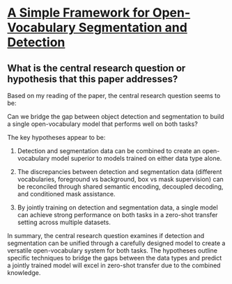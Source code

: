 # [A Simple Framework for Open-Vocabulary Segmentation and Detection](https://arxiv.org/abs/2303.08131)

## What is the central research question or hypothesis that this paper addresses?

 Based on my reading of the paper, the central research question seems to be:

Can we bridge the gap between object detection and segmentation to build a single open-vocabulary model that performs well on both tasks?

The key hypotheses appear to be:

1) Detection and segmentation data can be combined to create an open-vocabulary model superior to models trained on either data type alone. 

2) The discrepancies between detection and segmentation data (different vocabularies, foreground vs background, box vs mask supervision) can be reconciled through shared semantic encoding, decoupled decoding, and conditioned mask assistance.

3) By jointly training on detection and segmentation data, a single model can achieve strong performance on both tasks in a zero-shot transfer setting across multiple datasets.

In summary, the central research question examines if detection and segmentation can be unified through a carefully designed model to create a versatile open-vocabulary system for both tasks. The hypotheses outline specific techniques to bridge the gaps between the data types and predict a jointly trained model will excel in zero-shot transfer due to the combined knowledge.
